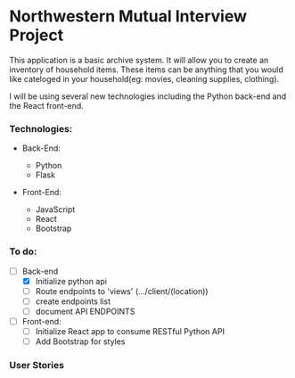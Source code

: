 # Northwestern Mutual Interview Project

This application is a basic archive system. It will allow you to create an inventory of household items. These items can be anything that you would like cateloged in your household(eg: movies, cleaning supplies, clothing).

I will be using several new technologies including the Python back-end and the React front-end.

### Technologies:

* Back-End:<To do:>
  * Python
  * Flask

* Front-End:
  * JavaScript
  * React
  * Bootstrap

### To do:
- [ ] Back-end
  - [x] Initialize python api
  - [ ] Route endpoints to 'views' (.../client/(location))
  - [ ] create endpoints list
  - [ ] document API ENDPOINTS

- [ ] Front-end:
  - [ ] Initialize React app to consume RESTful Python API
  - [ ] Add Bootstrap for styles

### User Stories
